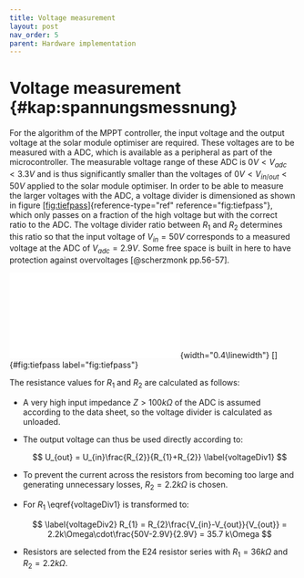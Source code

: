 ```yaml
---
title: Voltage measurement
layout: post
nav_order: 5
parent: Hardware implementation
---
```


# Voltage measurement {#kap:spannungsmessnung}

For the algorithm of the MPPT controller, the input voltage and the output voltage at the solar module optimiser are required. These voltages are to be measured with a ADC, which is available as a peripheral as
part of the microcontroller. The measurable voltage range of these
ADC is $0V < V_{adc} < 3.3V$ and is thus significantly smaller than the voltages of $0V < V_{in/out} < 50V$ applied to the solar module optimiser. In order to be able to measure the larger voltages with the
ADC, a voltage divider is dimensioned as shown in figure
[\[fig:tiefpass\]](#fig:tiefpass){reference-type="ref"
reference="fig:tiefpass"}, which only passes on a fraction of the high voltage but with the correct ratio to the ADC. The voltage divider ratio between
$R_{1}$ and $R_{2}$ determines this ratio so that the input voltage of $V_{in}= 50V$ corresponds to a measured voltage at the ADC of $V_{adc} = 2.9V$. Some free space is built in here to have protection against overvoltages [@scherzmonk pp.56-57].

![image](import/tiefpass.pdf){width="0.4\\linewidth"} []{#fig:tiefpass
label="fig:tiefpass"}

The resistance values for $R_{1}$ and $R_{2}$ are calculated as follows:

-   A very high input impedance $Z > 100k\Omega$ of the
    ADC is assumed according to the data sheet, so the voltage divider is calculated as
    unloaded.

-   The output voltage can thus be used directly according to:

    $$ U_{out} = U_{in}\frac{R_{2}}{R_{1}+R_{2}} \label{voltageDiv1} $$

-   To prevent the current across the resistors from becoming too large
    and generating unnecessary losses, $R_{2} = 2.2k\Omega$ is chosen.

-   For $R_{1}$ \eqref{voltageDiv1} is transformed to: 

    $$ \label{voltageDiv2}
     R_{1} = R_{2}\frac{V_{in}-V_{out}}{V_{out}} = 2.2k\Omega\cdot\frac{50V-2.9V}{2.9V} = 35.7 k\Omega $$

-   Resistors are selected from the E24 resistor series with
    $R_{1}=36k\Omega$ and $R_{2}=2.2k\Omega$.
